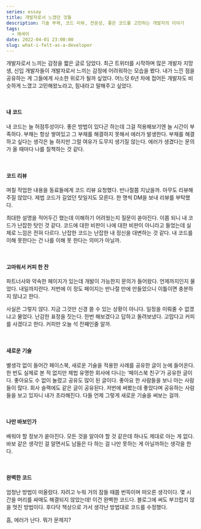 ```yaml
---
series: essay
title: 개발자로서 느꼈던 것들
description: 기술 부채, 코드 리뷰, 전문성, 좋은 코드를 고민하는 개발자의 이야기
tags:
  - 에세이
date: 2022-04-01 23:00:00
slug: what-i-felt-as-a-developer
---
```


개발자로서 느끼는 감정을 짧은 글로 담았다. 최근 트위터를 시작하며 많은 개발자 지망생, 신입 개발자들이 개발자로서 느끼는 감정에 어려워하는 모습을 봤다. 내가 느낀 점을 공유하는 게 그들에게 사소한 위로가 될까 싶었다. 어느덧 6년 차에 접어든 개발자도 비슷하게 느꼈고 고민해왔노라고, 힘내라고 말해주고 싶었다.

<br/>

#### 내 코드

내 코드는 늘 허점투성이다. 좋은 방법이 있다곤 하는데 그걸 적용해보기엔 늘 시간이 부족하다. 부채는 항상 쌓여있고 그 부채를 해결하지 못해서 에러가 발생한다. 부채를 해결하고 싶다는 생각은 늘 하지만 그럴 여유가 도무지 생기질 않는다. 에러가 생겼다는 문의가 올 때마다 나를 질책하는 것 같다.

<br/>

#### 코드 리뷰

며칠 작업한 내용을 동료들에게 코드 리뷰 요청했다. 반나절쯤 지났을까. 아무도 리뷰해주질 않았다. 제법 코드가 길었던 탓일지도 모른다. 한 명씩 DM을 보내 리뷰를 부탁했다.

최대한 설명을 적어두긴 했는데 이해하기 어려웠는지 질문이 쏟아진다. 이쯤 되니 내 코드가 난잡한 탓인 것 같다. 코드에 대한 비판이 나에 대한 비판이 아니라고 들었는데 실제로 느낌은 전혀 다르다. 난잡한 코드는 난잡한 내 정신을 대변하는 것 같다. 내 코드를 이해 못한다는 건 나를 이해 못 한다는 의미가 아닐까.

<br/>

#### 고마워서 커피 한 잔

파트너사와 약속한 페이지가 있는데 개발이 가능한지 문의가 들어왔다. 언제까지인지 물었다. 내일까지란다. 저번에 이 정도 페이지는 반나절 만에 만들었으니 이틀이면 충분하지 않냐고 한다.

사실은 그렇지 않다. 지금 그것만 신경 쓸 수 있는 상황이 아니다. 일정을 미뤄줄 수 없겠냐고 물었다. 난감한 표정을 짓는다. 한번 해보겠다고 답하고 돌려보냈다. 고맙다고 커피를 사겠다고 한다. 커피만 오늘 석 잔째인줄 알까.

<br/>

#### 새로운 기술

별생각 없이 들어간 페이스북, 새로운 기술을 적용한 사례를 공유한 글이 눈에 들어온다. 한 번도 실제로 본 적 없지만 제법 유명한 회사에 다니는 ‘페이스북 친구’가 공유한 글이다. 좋아요도 수 없이 눌렸고 공유도 많이 된 글이다. 좋아요 한 사람들을 보니 아는 사람들이 많다. 회사 슬랙에도 같은 글이 공유된다. 저번에 써봤는데 좋았다며 공유하는 사람들을 보고 있자니 내가 초라해진다. 다들 언제 그렇게 새로운 기술을 써보는 걸까.

<br/>

#### 나만 바보인가

배워야 할 정보가 쏟아진다. 모든 것을 알아야 할 것 같은데 하나도 제대로 아는 게 없다. 바보 같은 생각인 걸 알면서도 남들은 다 하는 걸 나만 못하는 게 아닐까하는 생각을 한다.

<br/>

#### 완벽한 코드

엄청난 방법이 떠올랐다. 자려고 누워 거의 잠들 때쯤 번뜩이며 떠오른 생각이다. 몇 시간을 머리를 싸매도 해결되지 않았는데! 이건 완벽한 코드다. 블로그에 써도 부끄럽지 않을 멋진 방법이다. 후다닥 책상으로 가서 생각난 방법대로 코드를 수정했다.

흠, 에러가 난다. 뭐가 문제지?
